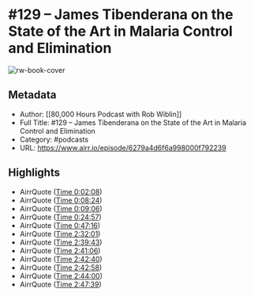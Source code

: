 # #129 – James Tibenderana on the State of the Art in Malaria Control and Elimination

![rw-book-cover](https://feeds.backtracks.fm/feeds/series/d8f05142-2a38-11e9-bd0b-0ebe27f14992/images/main.jpg?1654270563953)

## Metadata
- Author: [[80,000 Hours Podcast with Rob Wiblin]]
- Full Title: #129 – James Tibenderana on the State of the Art in Malaria Control and Elimination
- Category: #podcasts
- URL: https://www.airr.io/episode/6279a4d6f6a998000f792239

## Highlights
- AirrQuote ([Time 0:02:08](https://www.airr.io/quote/627fa87a3782e70d240c6073))
- AirrQuote ([Time 0:08:24](https://www.airr.io/quote/627fa9053782e70d240cc2a2))
- AirrQuote ([Time 0:09:06](https://www.airr.io/quote/627fa91c3782e70d240cd368))
- AirrQuote ([Time 0:24:57](https://www.airr.io/quote/627fb4ae3782e70d24147d4f))
- AirrQuote ([Time 0:47:16](https://www.airr.io/quote/628002403782e70d244aeeb6))
- AirrQuote ([Time 2:32:01](https://www.airr.io/quote/6280f5a33782e70d24f7e89c))
- AirrQuote ([Time 2:39:43](https://www.airr.io/quote/6280f9313782e70d24f9efaa))
- AirrQuote ([Time 2:41:06](https://www.airr.io/quote/6280f94a3782e70d24fa0395))
- AirrQuote ([Time 2:42:40](https://www.airr.io/quote/6280f96e3782e70d24fa2220))
- AirrQuote ([Time 2:42:58](https://www.airr.io/quote/6280f9743782e70d24fa273b))
- AirrQuote ([Time 2:44:00](https://www.airr.io/quote/6280f98c3782e70d24fa35bd))
- AirrQuote ([Time 2:47:39](https://www.airr.io/quote/6280f9e23782e70d24fa7b12))
